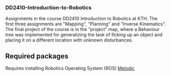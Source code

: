 ### DD2410-Introduction-to-Robotics ###
Assignments in the course DD2410 Introduction to Robotics at KTH. The first three assignments are "Mapping", "Planning" and "Inverse Kinematics". The final project of the course is in the "project" map, where a Behaviour tree was implemented for generalizing the task of ficking up an object and placing it on a different location with unknown disturbances. 

## Required packages ##
Requires installing Robotics Operating System (ROS) [Melodic](http://wiki.ros.org/melodic/Installation)

